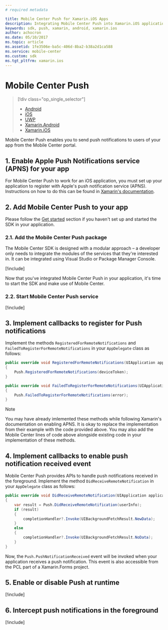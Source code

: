 ```yaml
---
# required metadata

title: Mobile Center Push for Xamarin.iOS Apps
description: Integrating Mobile Center Push into Xamarin.iOS applications
keywords: sdk, push, xamarin, android, xamarin.ios
author: achocron
ms.date: 05/10/2017
ms.topic: article
ms.assetid: 1fe3506e-ba5c-406d-8ba2-b38a2d1ca588
ms.service: mobile-center
ms.custom: sdk
ms.tgt_pltfrm: xamarin.ios
---
```


# Mobile Center Push

> [!div class="op_single_selector"]
> * [Android](android.md)
> * [iOS](ios.md)
> * [UWP](uwp.md)
> * [Xamarin.Android](xamarin-android.md)
> * [Xamarin.iOS](xamarin-ios.md)

Mobile Center Push enables you to send push notifications to users of your app from the Mobile Center portal.

## 1. Enable Apple Push Notifications service (APNS) for your app

For Mobile Center Push to work for an iOS application, you must set up your application to register with Apple's push notification service (APNS). Instructions on how to do this can be found in [Xamarin's documentation](https://developer.xamarin.com/guides/ios/application_fundamentals/notifications/remote_notifications_in_ios/).


## 2. Add Mobile Center Push to your app

Please follow the [Get started](~/sdk/getting-started/uwp.md) section if you haven't set up and started the SDK in your application.

### 2.1. Add the Mobile Center Push package

The Mobile Center SDK is designed with a modular approach – a developer only needs to integrate the modules of the services that they're interested in. It can be integrated using Visual Studio or Package Manager Console.

[!include[](add-nuget.md)]

Now that you've integrated Mobile Center Push in your application, it's time to start the SDK and make use of Mobile Center.

### 2.2. Start Mobile Center Push service

[!include[](start-push.md)]

## 3. Implement callbacks to register for Push notifications

Implement the methods `RegisteredForRemoteNotifications` and `FailedToRegisterForRemoteNotifications` in your `AppDelegate` class as follows:

```csharp
public override void RegisteredForRemoteNotifications(UIApplication application, NSData deviceToken)
{
	Push.RegisteredForRemoteNotifications(deviceToken);
}
```

```csharp
public override void FailedToRegisterForRemoteNotifications(UIApplication application, NSError error)
{
	Push.FailedToRegisterForRemoteNotifications(error);
}
```

>[!NOTE]
>You may have already imlemented these methods while following Xamarin's documentation on enabling APNS. It is okay to replace the implementation from their example with the code provided above. You may also add the Mobile Center lines of code above alongside existing code in your implementation of these methods.

## 4. Implement callbacks to enable push notification received event

Mobile Center Push provides APIs to handle push notifications received in the foreground. Implement the method `DidReceiveRemoteNotification` in your `AppDelegate` class as follows:

```csharp
public override void DidReceiveRemoteNotification(UIApplication application, NSDictionary userInfo, System.Action<UIBackgroundFetchResult> completionHandler)
{
	var result = Push.DidReceiveRemoteNotification(userInfo);
	if (result)
	{
		completionHandler?.Invoke(UIBackgroundFetchResult.NewData);
	}
	else
	{
		completionHandler?.Invoke(UIBackgroundFetchResult.NoData);
	}
}
```

Now, the `Push.PushNotificationReceived` event will be invoked when your application receives a push notification. This event is also accessible from the PCL part of a Xamarin.Forms project.

## 5. Enable or disable Push at runtime

[!include[](enable-or-disable.md)]

## 6. Intercept push notifications in the foreground

[!include[](push-callbacks.md)]
